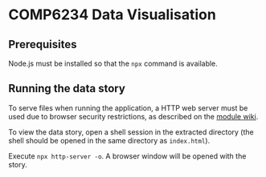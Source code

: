 # COMP6234 Data Visualisation

## Prerequisites

Node.js must be installed so that the `npx` command is available.

## Running the data story

To serve files when running the application, a HTTP web server must be used due to browser security restrictions, as described on the [module wiki](https://secure.ecs.soton.ac.uk/noteswiki/index.php?title=COMP6234/Browsers_and_d3).

To view the data story, open a shell session in the extracted directory (the shell should be opened in the same directory as `index.html`).

Execute `npx http-server -o`. A browser window will be opened with the story.
